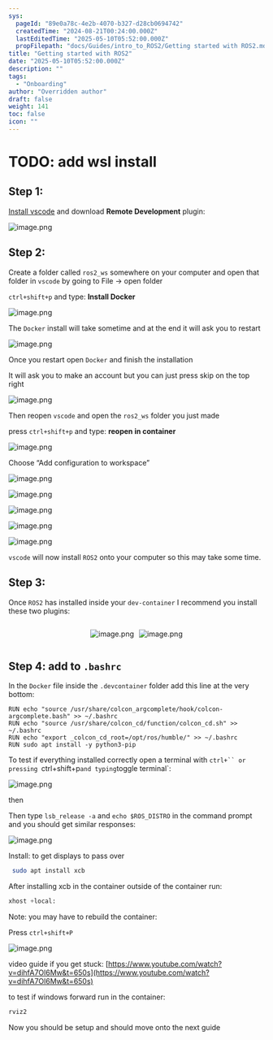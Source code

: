 ```yaml
---
sys:
  pageId: "89e0a78c-4e2b-4070-b327-d28cb0694742"
  createdTime: "2024-08-21T00:24:00.000Z"
  lastEditedTime: "2025-05-10T05:52:00.000Z"
  propFilepath: "docs/Guides/intro_to_ROS2/Getting started with ROS2.md"
title: "Getting started with ROS2"
date: "2025-05-10T05:52:00.000Z"
description: ""
tags:
  - "Onboarding"
author: "Overridden author"
draft: false
weight: 141
toc: false
icon: ""
---
```


# TODO: add wsl install

## Step 1:

[Install vscode](https://code.visualstudio.com/download) and download **Remote Development** plugin:

![image.png](https://prod-files-secure.s3.us-west-2.amazonaws.com/d518164a-d88e-44d1-a4ee-3adb3bd8bce0/efb52993-1881-4a40-b95e-6f020334f022/image.png?X-Amz-Algorithm=AWS4-HMAC-SHA256&X-Amz-Content-Sha256=UNSIGNED-PAYLOAD&X-Amz-Credential=ASIAZI2LB466UQ3WX4ZD%2F20250512%2Fus-west-2%2Fs3%2Faws4_request&X-Amz-Date=20250512T220826Z&X-Amz-Expires=3600&X-Amz-Security-Token=IQoJb3JpZ2luX2VjEDYaCXVzLXdlc3QtMiJIMEYCIQD3zLQ1dnuz2%2FQ%2Buj9evY%2F9X8zQ21V6%2F6XctO4C3TCZ8AIhAJ9%2Bjnp7Q7vA%2Bx9%2Frd27JS9CtsUQgus14I3hfYaWMjh%2FKogECN%2F%2F%2F%2F%2F%2F%2F%2F%2F%2F%2FwEQABoMNjM3NDIzMTgzODA1IgwK5jXGB7p%2BcI9tlncq3AMdEvFUYaqDo7rsuqvVT9I%2FiKpmuibowwMWWItRJbyQlIAk8gJiGA2Mynk5N6aysgW61KvILh%2ByIfxJ6DR8gqh8%2FGD%2BUTZh3vss%2B2KtbKhKdqifDMeVzFs2PfUS9sivRcyuACSw1cWonfo8lG5iS0HjnNyYvKwWxpHmSQH9UkQZ9gP9EVnrhdnPFi0trvGkd8n4dHuP22%2F%2BHNfcgaZ%2B1DJrvbH5P5YAuKcVgYg%2FV7w3HvEL2jJ5Bf3y1CB5fj8Z4M3tEu5iN2KiETocV12phrXml5yXVtRhlJF2zfR42nT3rShQaAr3bww57GPdcHIUM%2BxgqYt1%2BhZkUZkF733BHsPlPRXGi1X%2FQvk0A1cXoRu5VXtROaqtN1vHxPzVqzwVY2YWeJRVoLb9upINbu6QbwJuKh5C%2F1VP5bHiZRl0FoibMJoI8%2FzZKH4NHtmCFo40rRyd9ClKDVqc7lsCKDC4jeHfefo17o8l2xSqR%2BLGzN1osKHUwLF8v6AF%2FQbsPBrtsOSsxYj2vlSpCOXgVVBVMEkb%2BsS9McJSIhKI7JBa8GUIXW5cwEQr70rtR9mOY23iZMm7DaumR%2Flq0fjMVcn2F%2FP1PECYLZb85v4qbk4VyANzm8s9xW3XYdyW2EQBSjCt3onBBjqkAaqg6Mk9NDSJgbsyl6%2Fy2aDtyPhgm5POISY6ufR%2BrXAKV1ktn%2BPG13pzFqZPvyuDjhzj6M5xX8FKP0E6sa8l4fKmJwWNGDY%2Bdm2ODZQqWm0vGZY4frODAqe9jIrtgvY7nHihk5fqlcMMgjA7vxONRV1a57AZ88Rkvj5n5plN5XqCV0X77T1uCL1U6DPUNCyOkmfg5EMw0uHGMq6nrjhE%2F916MkH%2B&X-Amz-Signature=7f453ecc954e8b978d10d9746fa69df9ad6e73d80c01a1fe2273d523308884ff&X-Amz-SignedHeaders=host&x-id=GetObject)

## Step 2:

Create a folder called `ros2_ws` somewhere on your computer and open that folder in `vscode` by going to File → open folder 

`ctrl+shift+p` and type: **Install Docker**

![image.png](https://prod-files-secure.s3.us-west-2.amazonaws.com/d518164a-d88e-44d1-a4ee-3adb3bd8bce0/2269dc0e-1cd5-47ff-bceb-c04ad9b2eab0/image.png?X-Amz-Algorithm=AWS4-HMAC-SHA256&X-Amz-Content-Sha256=UNSIGNED-PAYLOAD&X-Amz-Credential=ASIAZI2LB466UQ3WX4ZD%2F20250512%2Fus-west-2%2Fs3%2Faws4_request&X-Amz-Date=20250512T220826Z&X-Amz-Expires=3600&X-Amz-Security-Token=IQoJb3JpZ2luX2VjEDYaCXVzLXdlc3QtMiJIMEYCIQD3zLQ1dnuz2%2FQ%2Buj9evY%2F9X8zQ21V6%2F6XctO4C3TCZ8AIhAJ9%2Bjnp7Q7vA%2Bx9%2Frd27JS9CtsUQgus14I3hfYaWMjh%2FKogECN%2F%2F%2F%2F%2F%2F%2F%2F%2F%2F%2FwEQABoMNjM3NDIzMTgzODA1IgwK5jXGB7p%2BcI9tlncq3AMdEvFUYaqDo7rsuqvVT9I%2FiKpmuibowwMWWItRJbyQlIAk8gJiGA2Mynk5N6aysgW61KvILh%2ByIfxJ6DR8gqh8%2FGD%2BUTZh3vss%2B2KtbKhKdqifDMeVzFs2PfUS9sivRcyuACSw1cWonfo8lG5iS0HjnNyYvKwWxpHmSQH9UkQZ9gP9EVnrhdnPFi0trvGkd8n4dHuP22%2F%2BHNfcgaZ%2B1DJrvbH5P5YAuKcVgYg%2FV7w3HvEL2jJ5Bf3y1CB5fj8Z4M3tEu5iN2KiETocV12phrXml5yXVtRhlJF2zfR42nT3rShQaAr3bww57GPdcHIUM%2BxgqYt1%2BhZkUZkF733BHsPlPRXGi1X%2FQvk0A1cXoRu5VXtROaqtN1vHxPzVqzwVY2YWeJRVoLb9upINbu6QbwJuKh5C%2F1VP5bHiZRl0FoibMJoI8%2FzZKH4NHtmCFo40rRyd9ClKDVqc7lsCKDC4jeHfefo17o8l2xSqR%2BLGzN1osKHUwLF8v6AF%2FQbsPBrtsOSsxYj2vlSpCOXgVVBVMEkb%2BsS9McJSIhKI7JBa8GUIXW5cwEQr70rtR9mOY23iZMm7DaumR%2Flq0fjMVcn2F%2FP1PECYLZb85v4qbk4VyANzm8s9xW3XYdyW2EQBSjCt3onBBjqkAaqg6Mk9NDSJgbsyl6%2Fy2aDtyPhgm5POISY6ufR%2BrXAKV1ktn%2BPG13pzFqZPvyuDjhzj6M5xX8FKP0E6sa8l4fKmJwWNGDY%2Bdm2ODZQqWm0vGZY4frODAqe9jIrtgvY7nHihk5fqlcMMgjA7vxONRV1a57AZ88Rkvj5n5plN5XqCV0X77T1uCL1U6DPUNCyOkmfg5EMw0uHGMq6nrjhE%2F916MkH%2B&X-Amz-Signature=4438715e2209c845ed218242caa2964edc85e8189168f32bab4ef22a49134cc8&X-Amz-SignedHeaders=host&x-id=GetObject)

The `Docker` install will take sometime and at the end it will ask you to restart

![image.png](https://prod-files-secure.s3.us-west-2.amazonaws.com/d518164a-d88e-44d1-a4ee-3adb3bd8bce0/ed233f78-be33-4b1f-b89c-9c346c0e961e/image.png?X-Amz-Algorithm=AWS4-HMAC-SHA256&X-Amz-Content-Sha256=UNSIGNED-PAYLOAD&X-Amz-Credential=ASIAZI2LB466UQ3WX4ZD%2F20250512%2Fus-west-2%2Fs3%2Faws4_request&X-Amz-Date=20250512T220826Z&X-Amz-Expires=3600&X-Amz-Security-Token=IQoJb3JpZ2luX2VjEDYaCXVzLXdlc3QtMiJIMEYCIQD3zLQ1dnuz2%2FQ%2Buj9evY%2F9X8zQ21V6%2F6XctO4C3TCZ8AIhAJ9%2Bjnp7Q7vA%2Bx9%2Frd27JS9CtsUQgus14I3hfYaWMjh%2FKogECN%2F%2F%2F%2F%2F%2F%2F%2F%2F%2F%2FwEQABoMNjM3NDIzMTgzODA1IgwK5jXGB7p%2BcI9tlncq3AMdEvFUYaqDo7rsuqvVT9I%2FiKpmuibowwMWWItRJbyQlIAk8gJiGA2Mynk5N6aysgW61KvILh%2ByIfxJ6DR8gqh8%2FGD%2BUTZh3vss%2B2KtbKhKdqifDMeVzFs2PfUS9sivRcyuACSw1cWonfo8lG5iS0HjnNyYvKwWxpHmSQH9UkQZ9gP9EVnrhdnPFi0trvGkd8n4dHuP22%2F%2BHNfcgaZ%2B1DJrvbH5P5YAuKcVgYg%2FV7w3HvEL2jJ5Bf3y1CB5fj8Z4M3tEu5iN2KiETocV12phrXml5yXVtRhlJF2zfR42nT3rShQaAr3bww57GPdcHIUM%2BxgqYt1%2BhZkUZkF733BHsPlPRXGi1X%2FQvk0A1cXoRu5VXtROaqtN1vHxPzVqzwVY2YWeJRVoLb9upINbu6QbwJuKh5C%2F1VP5bHiZRl0FoibMJoI8%2FzZKH4NHtmCFo40rRyd9ClKDVqc7lsCKDC4jeHfefo17o8l2xSqR%2BLGzN1osKHUwLF8v6AF%2FQbsPBrtsOSsxYj2vlSpCOXgVVBVMEkb%2BsS9McJSIhKI7JBa8GUIXW5cwEQr70rtR9mOY23iZMm7DaumR%2Flq0fjMVcn2F%2FP1PECYLZb85v4qbk4VyANzm8s9xW3XYdyW2EQBSjCt3onBBjqkAaqg6Mk9NDSJgbsyl6%2Fy2aDtyPhgm5POISY6ufR%2BrXAKV1ktn%2BPG13pzFqZPvyuDjhzj6M5xX8FKP0E6sa8l4fKmJwWNGDY%2Bdm2ODZQqWm0vGZY4frODAqe9jIrtgvY7nHihk5fqlcMMgjA7vxONRV1a57AZ88Rkvj5n5plN5XqCV0X77T1uCL1U6DPUNCyOkmfg5EMw0uHGMq6nrjhE%2F916MkH%2B&X-Amz-Signature=9e2864e035986f9d5ca7ba6298ffbec01b68037ab5e527c1b211da901b3b9e83&X-Amz-SignedHeaders=host&x-id=GetObject)

Once you restart open `Docker` and finish the installation

It will ask you to make an account but you can just press skip on the top right

![image.png](https://prod-files-secure.s3.us-west-2.amazonaws.com/d518164a-d88e-44d1-a4ee-3adb3bd8bce0/21010ad9-1659-4fd9-9f59-9932a09b2a3d/image.png?X-Amz-Algorithm=AWS4-HMAC-SHA256&X-Amz-Content-Sha256=UNSIGNED-PAYLOAD&X-Amz-Credential=ASIAZI2LB466UQ3WX4ZD%2F20250512%2Fus-west-2%2Fs3%2Faws4_request&X-Amz-Date=20250512T220826Z&X-Amz-Expires=3600&X-Amz-Security-Token=IQoJb3JpZ2luX2VjEDYaCXVzLXdlc3QtMiJIMEYCIQD3zLQ1dnuz2%2FQ%2Buj9evY%2F9X8zQ21V6%2F6XctO4C3TCZ8AIhAJ9%2Bjnp7Q7vA%2Bx9%2Frd27JS9CtsUQgus14I3hfYaWMjh%2FKogECN%2F%2F%2F%2F%2F%2F%2F%2F%2F%2F%2FwEQABoMNjM3NDIzMTgzODA1IgwK5jXGB7p%2BcI9tlncq3AMdEvFUYaqDo7rsuqvVT9I%2FiKpmuibowwMWWItRJbyQlIAk8gJiGA2Mynk5N6aysgW61KvILh%2ByIfxJ6DR8gqh8%2FGD%2BUTZh3vss%2B2KtbKhKdqifDMeVzFs2PfUS9sivRcyuACSw1cWonfo8lG5iS0HjnNyYvKwWxpHmSQH9UkQZ9gP9EVnrhdnPFi0trvGkd8n4dHuP22%2F%2BHNfcgaZ%2B1DJrvbH5P5YAuKcVgYg%2FV7w3HvEL2jJ5Bf3y1CB5fj8Z4M3tEu5iN2KiETocV12phrXml5yXVtRhlJF2zfR42nT3rShQaAr3bww57GPdcHIUM%2BxgqYt1%2BhZkUZkF733BHsPlPRXGi1X%2FQvk0A1cXoRu5VXtROaqtN1vHxPzVqzwVY2YWeJRVoLb9upINbu6QbwJuKh5C%2F1VP5bHiZRl0FoibMJoI8%2FzZKH4NHtmCFo40rRyd9ClKDVqc7lsCKDC4jeHfefo17o8l2xSqR%2BLGzN1osKHUwLF8v6AF%2FQbsPBrtsOSsxYj2vlSpCOXgVVBVMEkb%2BsS9McJSIhKI7JBa8GUIXW5cwEQr70rtR9mOY23iZMm7DaumR%2Flq0fjMVcn2F%2FP1PECYLZb85v4qbk4VyANzm8s9xW3XYdyW2EQBSjCt3onBBjqkAaqg6Mk9NDSJgbsyl6%2Fy2aDtyPhgm5POISY6ufR%2BrXAKV1ktn%2BPG13pzFqZPvyuDjhzj6M5xX8FKP0E6sa8l4fKmJwWNGDY%2Bdm2ODZQqWm0vGZY4frODAqe9jIrtgvY7nHihk5fqlcMMgjA7vxONRV1a57AZ88Rkvj5n5plN5XqCV0X77T1uCL1U6DPUNCyOkmfg5EMw0uHGMq6nrjhE%2F916MkH%2B&X-Amz-Signature=aab91e4b138bc8c87cb4a27aaa2b1c9553ea781104339c0171c4ab6f408a1da5&X-Amz-SignedHeaders=host&x-id=GetObject)

Then reopen `vscode` and open the `ros2_ws` folder you just made

press `ctrl+shift+p` and type: **reopen in container**

![image.png](https://prod-files-secure.s3.us-west-2.amazonaws.com/d518164a-d88e-44d1-a4ee-3adb3bd8bce0/4e93b8c2-41ad-488c-8095-c74205196118/image.png?X-Amz-Algorithm=AWS4-HMAC-SHA256&X-Amz-Content-Sha256=UNSIGNED-PAYLOAD&X-Amz-Credential=ASIAZI2LB466UQ3WX4ZD%2F20250512%2Fus-west-2%2Fs3%2Faws4_request&X-Amz-Date=20250512T220826Z&X-Amz-Expires=3600&X-Amz-Security-Token=IQoJb3JpZ2luX2VjEDYaCXVzLXdlc3QtMiJIMEYCIQD3zLQ1dnuz2%2FQ%2Buj9evY%2F9X8zQ21V6%2F6XctO4C3TCZ8AIhAJ9%2Bjnp7Q7vA%2Bx9%2Frd27JS9CtsUQgus14I3hfYaWMjh%2FKogECN%2F%2F%2F%2F%2F%2F%2F%2F%2F%2F%2FwEQABoMNjM3NDIzMTgzODA1IgwK5jXGB7p%2BcI9tlncq3AMdEvFUYaqDo7rsuqvVT9I%2FiKpmuibowwMWWItRJbyQlIAk8gJiGA2Mynk5N6aysgW61KvILh%2ByIfxJ6DR8gqh8%2FGD%2BUTZh3vss%2B2KtbKhKdqifDMeVzFs2PfUS9sivRcyuACSw1cWonfo8lG5iS0HjnNyYvKwWxpHmSQH9UkQZ9gP9EVnrhdnPFi0trvGkd8n4dHuP22%2F%2BHNfcgaZ%2B1DJrvbH5P5YAuKcVgYg%2FV7w3HvEL2jJ5Bf3y1CB5fj8Z4M3tEu5iN2KiETocV12phrXml5yXVtRhlJF2zfR42nT3rShQaAr3bww57GPdcHIUM%2BxgqYt1%2BhZkUZkF733BHsPlPRXGi1X%2FQvk0A1cXoRu5VXtROaqtN1vHxPzVqzwVY2YWeJRVoLb9upINbu6QbwJuKh5C%2F1VP5bHiZRl0FoibMJoI8%2FzZKH4NHtmCFo40rRyd9ClKDVqc7lsCKDC4jeHfefo17o8l2xSqR%2BLGzN1osKHUwLF8v6AF%2FQbsPBrtsOSsxYj2vlSpCOXgVVBVMEkb%2BsS9McJSIhKI7JBa8GUIXW5cwEQr70rtR9mOY23iZMm7DaumR%2Flq0fjMVcn2F%2FP1PECYLZb85v4qbk4VyANzm8s9xW3XYdyW2EQBSjCt3onBBjqkAaqg6Mk9NDSJgbsyl6%2Fy2aDtyPhgm5POISY6ufR%2BrXAKV1ktn%2BPG13pzFqZPvyuDjhzj6M5xX8FKP0E6sa8l4fKmJwWNGDY%2Bdm2ODZQqWm0vGZY4frODAqe9jIrtgvY7nHihk5fqlcMMgjA7vxONRV1a57AZ88Rkvj5n5plN5XqCV0X77T1uCL1U6DPUNCyOkmfg5EMw0uHGMq6nrjhE%2F916MkH%2B&X-Amz-Signature=61708a0dd226e3adf99c8c2dbd7f9e4b654e5e810f2227c5aa45dcac625b5803&X-Amz-SignedHeaders=host&x-id=GetObject)

Choose “Add configuration to workspace”

![image.png](https://prod-files-secure.s3.us-west-2.amazonaws.com/d518164a-d88e-44d1-a4ee-3adb3bd8bce0/9560b282-5060-4989-ba37-97e7b2c22476/image.png?X-Amz-Algorithm=AWS4-HMAC-SHA256&X-Amz-Content-Sha256=UNSIGNED-PAYLOAD&X-Amz-Credential=ASIAZI2LB466UQ3WX4ZD%2F20250512%2Fus-west-2%2Fs3%2Faws4_request&X-Amz-Date=20250512T220826Z&X-Amz-Expires=3600&X-Amz-Security-Token=IQoJb3JpZ2luX2VjEDYaCXVzLXdlc3QtMiJIMEYCIQD3zLQ1dnuz2%2FQ%2Buj9evY%2F9X8zQ21V6%2F6XctO4C3TCZ8AIhAJ9%2Bjnp7Q7vA%2Bx9%2Frd27JS9CtsUQgus14I3hfYaWMjh%2FKogECN%2F%2F%2F%2F%2F%2F%2F%2F%2F%2F%2FwEQABoMNjM3NDIzMTgzODA1IgwK5jXGB7p%2BcI9tlncq3AMdEvFUYaqDo7rsuqvVT9I%2FiKpmuibowwMWWItRJbyQlIAk8gJiGA2Mynk5N6aysgW61KvILh%2ByIfxJ6DR8gqh8%2FGD%2BUTZh3vss%2B2KtbKhKdqifDMeVzFs2PfUS9sivRcyuACSw1cWonfo8lG5iS0HjnNyYvKwWxpHmSQH9UkQZ9gP9EVnrhdnPFi0trvGkd8n4dHuP22%2F%2BHNfcgaZ%2B1DJrvbH5P5YAuKcVgYg%2FV7w3HvEL2jJ5Bf3y1CB5fj8Z4M3tEu5iN2KiETocV12phrXml5yXVtRhlJF2zfR42nT3rShQaAr3bww57GPdcHIUM%2BxgqYt1%2BhZkUZkF733BHsPlPRXGi1X%2FQvk0A1cXoRu5VXtROaqtN1vHxPzVqzwVY2YWeJRVoLb9upINbu6QbwJuKh5C%2F1VP5bHiZRl0FoibMJoI8%2FzZKH4NHtmCFo40rRyd9ClKDVqc7lsCKDC4jeHfefo17o8l2xSqR%2BLGzN1osKHUwLF8v6AF%2FQbsPBrtsOSsxYj2vlSpCOXgVVBVMEkb%2BsS9McJSIhKI7JBa8GUIXW5cwEQr70rtR9mOY23iZMm7DaumR%2Flq0fjMVcn2F%2FP1PECYLZb85v4qbk4VyANzm8s9xW3XYdyW2EQBSjCt3onBBjqkAaqg6Mk9NDSJgbsyl6%2Fy2aDtyPhgm5POISY6ufR%2BrXAKV1ktn%2BPG13pzFqZPvyuDjhzj6M5xX8FKP0E6sa8l4fKmJwWNGDY%2Bdm2ODZQqWm0vGZY4frODAqe9jIrtgvY7nHihk5fqlcMMgjA7vxONRV1a57AZ88Rkvj5n5plN5XqCV0X77T1uCL1U6DPUNCyOkmfg5EMw0uHGMq6nrjhE%2F916MkH%2B&X-Amz-Signature=e6512877a66aa86cbd7485d07008761237f7bfa7de157bf676db57c12a153e04&X-Amz-SignedHeaders=host&x-id=GetObject)

![image.png](https://prod-files-secure.s3.us-west-2.amazonaws.com/d518164a-d88e-44d1-a4ee-3adb3bd8bce0/2ee63f81-886b-48e8-a553-dc6e5eac99e4/image.png?X-Amz-Algorithm=AWS4-HMAC-SHA256&X-Amz-Content-Sha256=UNSIGNED-PAYLOAD&X-Amz-Credential=ASIAZI2LB466UQ3WX4ZD%2F20250512%2Fus-west-2%2Fs3%2Faws4_request&X-Amz-Date=20250512T220826Z&X-Amz-Expires=3600&X-Amz-Security-Token=IQoJb3JpZ2luX2VjEDYaCXVzLXdlc3QtMiJIMEYCIQD3zLQ1dnuz2%2FQ%2Buj9evY%2F9X8zQ21V6%2F6XctO4C3TCZ8AIhAJ9%2Bjnp7Q7vA%2Bx9%2Frd27JS9CtsUQgus14I3hfYaWMjh%2FKogECN%2F%2F%2F%2F%2F%2F%2F%2F%2F%2F%2FwEQABoMNjM3NDIzMTgzODA1IgwK5jXGB7p%2BcI9tlncq3AMdEvFUYaqDo7rsuqvVT9I%2FiKpmuibowwMWWItRJbyQlIAk8gJiGA2Mynk5N6aysgW61KvILh%2ByIfxJ6DR8gqh8%2FGD%2BUTZh3vss%2B2KtbKhKdqifDMeVzFs2PfUS9sivRcyuACSw1cWonfo8lG5iS0HjnNyYvKwWxpHmSQH9UkQZ9gP9EVnrhdnPFi0trvGkd8n4dHuP22%2F%2BHNfcgaZ%2B1DJrvbH5P5YAuKcVgYg%2FV7w3HvEL2jJ5Bf3y1CB5fj8Z4M3tEu5iN2KiETocV12phrXml5yXVtRhlJF2zfR42nT3rShQaAr3bww57GPdcHIUM%2BxgqYt1%2BhZkUZkF733BHsPlPRXGi1X%2FQvk0A1cXoRu5VXtROaqtN1vHxPzVqzwVY2YWeJRVoLb9upINbu6QbwJuKh5C%2F1VP5bHiZRl0FoibMJoI8%2FzZKH4NHtmCFo40rRyd9ClKDVqc7lsCKDC4jeHfefo17o8l2xSqR%2BLGzN1osKHUwLF8v6AF%2FQbsPBrtsOSsxYj2vlSpCOXgVVBVMEkb%2BsS9McJSIhKI7JBa8GUIXW5cwEQr70rtR9mOY23iZMm7DaumR%2Flq0fjMVcn2F%2FP1PECYLZb85v4qbk4VyANzm8s9xW3XYdyW2EQBSjCt3onBBjqkAaqg6Mk9NDSJgbsyl6%2Fy2aDtyPhgm5POISY6ufR%2BrXAKV1ktn%2BPG13pzFqZPvyuDjhzj6M5xX8FKP0E6sa8l4fKmJwWNGDY%2Bdm2ODZQqWm0vGZY4frODAqe9jIrtgvY7nHihk5fqlcMMgjA7vxONRV1a57AZ88Rkvj5n5plN5XqCV0X77T1uCL1U6DPUNCyOkmfg5EMw0uHGMq6nrjhE%2F916MkH%2B&X-Amz-Signature=aa9dee7d116570429e71e1a21143407011d9bb0f927a252c3d2542966304384f&X-Amz-SignedHeaders=host&x-id=GetObject)

![image.png](https://prod-files-secure.s3.us-west-2.amazonaws.com/d518164a-d88e-44d1-a4ee-3adb3bd8bce0/ae1580b2-b048-407e-aed9-b584224a7a04/image.png?X-Amz-Algorithm=AWS4-HMAC-SHA256&X-Amz-Content-Sha256=UNSIGNED-PAYLOAD&X-Amz-Credential=ASIAZI2LB466UQ3WX4ZD%2F20250512%2Fus-west-2%2Fs3%2Faws4_request&X-Amz-Date=20250512T220826Z&X-Amz-Expires=3600&X-Amz-Security-Token=IQoJb3JpZ2luX2VjEDYaCXVzLXdlc3QtMiJIMEYCIQD3zLQ1dnuz2%2FQ%2Buj9evY%2F9X8zQ21V6%2F6XctO4C3TCZ8AIhAJ9%2Bjnp7Q7vA%2Bx9%2Frd27JS9CtsUQgus14I3hfYaWMjh%2FKogECN%2F%2F%2F%2F%2F%2F%2F%2F%2F%2F%2FwEQABoMNjM3NDIzMTgzODA1IgwK5jXGB7p%2BcI9tlncq3AMdEvFUYaqDo7rsuqvVT9I%2FiKpmuibowwMWWItRJbyQlIAk8gJiGA2Mynk5N6aysgW61KvILh%2ByIfxJ6DR8gqh8%2FGD%2BUTZh3vss%2B2KtbKhKdqifDMeVzFs2PfUS9sivRcyuACSw1cWonfo8lG5iS0HjnNyYvKwWxpHmSQH9UkQZ9gP9EVnrhdnPFi0trvGkd8n4dHuP22%2F%2BHNfcgaZ%2B1DJrvbH5P5YAuKcVgYg%2FV7w3HvEL2jJ5Bf3y1CB5fj8Z4M3tEu5iN2KiETocV12phrXml5yXVtRhlJF2zfR42nT3rShQaAr3bww57GPdcHIUM%2BxgqYt1%2BhZkUZkF733BHsPlPRXGi1X%2FQvk0A1cXoRu5VXtROaqtN1vHxPzVqzwVY2YWeJRVoLb9upINbu6QbwJuKh5C%2F1VP5bHiZRl0FoibMJoI8%2FzZKH4NHtmCFo40rRyd9ClKDVqc7lsCKDC4jeHfefo17o8l2xSqR%2BLGzN1osKHUwLF8v6AF%2FQbsPBrtsOSsxYj2vlSpCOXgVVBVMEkb%2BsS9McJSIhKI7JBa8GUIXW5cwEQr70rtR9mOY23iZMm7DaumR%2Flq0fjMVcn2F%2FP1PECYLZb85v4qbk4VyANzm8s9xW3XYdyW2EQBSjCt3onBBjqkAaqg6Mk9NDSJgbsyl6%2Fy2aDtyPhgm5POISY6ufR%2BrXAKV1ktn%2BPG13pzFqZPvyuDjhzj6M5xX8FKP0E6sa8l4fKmJwWNGDY%2Bdm2ODZQqWm0vGZY4frODAqe9jIrtgvY7nHihk5fqlcMMgjA7vxONRV1a57AZ88Rkvj5n5plN5XqCV0X77T1uCL1U6DPUNCyOkmfg5EMw0uHGMq6nrjhE%2F916MkH%2B&X-Amz-Signature=aace40185366fbc9962872346a1cd6a3212299db241417f2a965178ea77d30c3&X-Amz-SignedHeaders=host&x-id=GetObject)

![image.png](https://prod-files-secure.s3.us-west-2.amazonaws.com/d518164a-d88e-44d1-a4ee-3adb3bd8bce0/53255b28-f75e-430f-b9e3-c0ac8577e42b/image.png?X-Amz-Algorithm=AWS4-HMAC-SHA256&X-Amz-Content-Sha256=UNSIGNED-PAYLOAD&X-Amz-Credential=ASIAZI2LB466UQ3WX4ZD%2F20250512%2Fus-west-2%2Fs3%2Faws4_request&X-Amz-Date=20250512T220826Z&X-Amz-Expires=3600&X-Amz-Security-Token=IQoJb3JpZ2luX2VjEDYaCXVzLXdlc3QtMiJIMEYCIQD3zLQ1dnuz2%2FQ%2Buj9evY%2F9X8zQ21V6%2F6XctO4C3TCZ8AIhAJ9%2Bjnp7Q7vA%2Bx9%2Frd27JS9CtsUQgus14I3hfYaWMjh%2FKogECN%2F%2F%2F%2F%2F%2F%2F%2F%2F%2F%2FwEQABoMNjM3NDIzMTgzODA1IgwK5jXGB7p%2BcI9tlncq3AMdEvFUYaqDo7rsuqvVT9I%2FiKpmuibowwMWWItRJbyQlIAk8gJiGA2Mynk5N6aysgW61KvILh%2ByIfxJ6DR8gqh8%2FGD%2BUTZh3vss%2B2KtbKhKdqifDMeVzFs2PfUS9sivRcyuACSw1cWonfo8lG5iS0HjnNyYvKwWxpHmSQH9UkQZ9gP9EVnrhdnPFi0trvGkd8n4dHuP22%2F%2BHNfcgaZ%2B1DJrvbH5P5YAuKcVgYg%2FV7w3HvEL2jJ5Bf3y1CB5fj8Z4M3tEu5iN2KiETocV12phrXml5yXVtRhlJF2zfR42nT3rShQaAr3bww57GPdcHIUM%2BxgqYt1%2BhZkUZkF733BHsPlPRXGi1X%2FQvk0A1cXoRu5VXtROaqtN1vHxPzVqzwVY2YWeJRVoLb9upINbu6QbwJuKh5C%2F1VP5bHiZRl0FoibMJoI8%2FzZKH4NHtmCFo40rRyd9ClKDVqc7lsCKDC4jeHfefo17o8l2xSqR%2BLGzN1osKHUwLF8v6AF%2FQbsPBrtsOSsxYj2vlSpCOXgVVBVMEkb%2BsS9McJSIhKI7JBa8GUIXW5cwEQr70rtR9mOY23iZMm7DaumR%2Flq0fjMVcn2F%2FP1PECYLZb85v4qbk4VyANzm8s9xW3XYdyW2EQBSjCt3onBBjqkAaqg6Mk9NDSJgbsyl6%2Fy2aDtyPhgm5POISY6ufR%2BrXAKV1ktn%2BPG13pzFqZPvyuDjhzj6M5xX8FKP0E6sa8l4fKmJwWNGDY%2Bdm2ODZQqWm0vGZY4frODAqe9jIrtgvY7nHihk5fqlcMMgjA7vxONRV1a57AZ88Rkvj5n5plN5XqCV0X77T1uCL1U6DPUNCyOkmfg5EMw0uHGMq6nrjhE%2F916MkH%2B&X-Amz-Signature=f2d1bf563f577c6187a836a5342cda62ae6fc9b89350dfc01907cc75b5045bb6&X-Amz-SignedHeaders=host&x-id=GetObject)

![image.png](https://prod-files-secure.s3.us-west-2.amazonaws.com/d518164a-d88e-44d1-a4ee-3adb3bd8bce0/7c562767-5af9-4ffb-97d1-327bcdf4ee00/image.png?X-Amz-Algorithm=AWS4-HMAC-SHA256&X-Amz-Content-Sha256=UNSIGNED-PAYLOAD&X-Amz-Credential=ASIAZI2LB466UQ3WX4ZD%2F20250512%2Fus-west-2%2Fs3%2Faws4_request&X-Amz-Date=20250512T220826Z&X-Amz-Expires=3600&X-Amz-Security-Token=IQoJb3JpZ2luX2VjEDYaCXVzLXdlc3QtMiJIMEYCIQD3zLQ1dnuz2%2FQ%2Buj9evY%2F9X8zQ21V6%2F6XctO4C3TCZ8AIhAJ9%2Bjnp7Q7vA%2Bx9%2Frd27JS9CtsUQgus14I3hfYaWMjh%2FKogECN%2F%2F%2F%2F%2F%2F%2F%2F%2F%2F%2FwEQABoMNjM3NDIzMTgzODA1IgwK5jXGB7p%2BcI9tlncq3AMdEvFUYaqDo7rsuqvVT9I%2FiKpmuibowwMWWItRJbyQlIAk8gJiGA2Mynk5N6aysgW61KvILh%2ByIfxJ6DR8gqh8%2FGD%2BUTZh3vss%2B2KtbKhKdqifDMeVzFs2PfUS9sivRcyuACSw1cWonfo8lG5iS0HjnNyYvKwWxpHmSQH9UkQZ9gP9EVnrhdnPFi0trvGkd8n4dHuP22%2F%2BHNfcgaZ%2B1DJrvbH5P5YAuKcVgYg%2FV7w3HvEL2jJ5Bf3y1CB5fj8Z4M3tEu5iN2KiETocV12phrXml5yXVtRhlJF2zfR42nT3rShQaAr3bww57GPdcHIUM%2BxgqYt1%2BhZkUZkF733BHsPlPRXGi1X%2FQvk0A1cXoRu5VXtROaqtN1vHxPzVqzwVY2YWeJRVoLb9upINbu6QbwJuKh5C%2F1VP5bHiZRl0FoibMJoI8%2FzZKH4NHtmCFo40rRyd9ClKDVqc7lsCKDC4jeHfefo17o8l2xSqR%2BLGzN1osKHUwLF8v6AF%2FQbsPBrtsOSsxYj2vlSpCOXgVVBVMEkb%2BsS9McJSIhKI7JBa8GUIXW5cwEQr70rtR9mOY23iZMm7DaumR%2Flq0fjMVcn2F%2FP1PECYLZb85v4qbk4VyANzm8s9xW3XYdyW2EQBSjCt3onBBjqkAaqg6Mk9NDSJgbsyl6%2Fy2aDtyPhgm5POISY6ufR%2BrXAKV1ktn%2BPG13pzFqZPvyuDjhzj6M5xX8FKP0E6sa8l4fKmJwWNGDY%2Bdm2ODZQqWm0vGZY4frODAqe9jIrtgvY7nHihk5fqlcMMgjA7vxONRV1a57AZ88Rkvj5n5plN5XqCV0X77T1uCL1U6DPUNCyOkmfg5EMw0uHGMq6nrjhE%2F916MkH%2B&X-Amz-Signature=27325f687567ba78e0add4b4f1d3c1ed2d486d97d2ed6e1291042fabbfd88917&X-Amz-SignedHeaders=host&x-id=GetObject)

`vscode` will now install `ROS2` onto your computer so this may take some time.

## Step 3:

Once `ROS2` has installed inside your `dev-container` I recommend you install these two plugins:

<div style="display: flex;flex-direction: row; column-gap:10px; max-width: 630px;justify-content: center;">
<div>

![image.png](https://prod-files-secure.s3.us-west-2.amazonaws.com/d518164a-d88e-44d1-a4ee-3adb3bd8bce0/3fc3d550-5a54-4ba1-ba6b-faa01cdb7369/image.png?X-Amz-Algorithm=AWS4-HMAC-SHA256&X-Amz-Content-Sha256=UNSIGNED-PAYLOAD&X-Amz-Credential=ASIAZI2LB4666XFO6PEG%2F20250512%2Fus-west-2%2Fs3%2Faws4_request&X-Amz-Date=20250512T220830Z&X-Amz-Expires=3600&X-Amz-Security-Token=IQoJb3JpZ2luX2VjEDYaCXVzLXdlc3QtMiJGMEQCIBBGhnd31R7DAQ%2Bg7wGT%2BICO1xjY54ae7b%2Bs19jhRYT7AiB49lKPwoQhbddjR4ETDLA6BpBq0n9Ej3dW50zvwDA25yqIBAjf%2F%2F%2F%2F%2F%2F%2F%2F%2F%2F8BEAAaDDYzNzQyMzE4MzgwNSIMgVPMg5wzZZKSVBWqKtwDPsi7ZmQRI3R0uIo%2FCSspgeq05CuGzdm9MmgaHK5NqRjSqDOK%2FcWTSaUcfF6aCzBEXlg9fDnKPwnfQ6qAQHPnFXRVpzPplesvCI%2FgeQCGE0WOChVehCc5R9KlK1zFgbT0M6HVv4uAYnrPi0%2FxvQFg7O5uUCYPx24mi1QZTzirqwnuWmaVf6jdgbIXadaJLg0E9ypZFKEIqXWrJ2wbQSltx7SnytvJ6iYjfjFZ7bqSswurmHvUS7FvaXRzTtGmbGopAopK0kwnX9YAGdc42rF1VPn2yPG%2FdoiVB9QAfstehlfsc53kbBjiqHWDhjrD1tPttzC4r%2F%2FMeOglasritGBQDud8o87jXEaY2UeytDR0MQvJGD1OdFa%2B9zGrRxBJBWwa%2F%2FY%2F6nAS%2Fbub6cspSh%2FtWZGTYaFf4JlS7579Ptevx0YQDp3TmCY6Y5JnxE7MJklOZ%2FGkCTrhwAiOCLkZzvLwWQAVafh%2FUgpWgtI%2BxhQD1DIlDX8csJJ6h%2BL4%2FClfQhggxz7I0vXJ6TmF3xTeuPGHcfNB%2B3qp7fEFwIIjpUHPtDzk0ASC4mrILG%2FF5MdYP5GKoZtXHHBpJzgiRMHN4%2FLSsfaj%2FiuVhrz5UkW5%2FTHKWkHH4bWiu15DKt2zWlgw7d6JwQY6pgEwa52c3hPiwVp7QvkT%2BPTyuWui8s1g1Ssa0aOjH94uP5WbErIdxnY2Di4zK0XrCwt%2BmRP%2BOzteXcnlG6twWQKq0jXJYGRVQ7dLLjqkQaY2Ke9ypY2nw9jNr0EhLcqSfjSyHhigYmEMlX8vG7as3qhjnfDB1Hf%2Bzgs03V20wEdYVXFbEk1hcb9MNTwbN5WxKO3Xi2Pq1aMrMIKF2cEEpvRaC9wncShw&X-Amz-Signature=c4cddcd8557200e03e83b231a39c12c505e5a8255df3a1112ccd9b175333002d&X-Amz-SignedHeaders=host&x-id=GetObject)

</div>
<div>

![image.png](https://prod-files-secure.s3.us-west-2.amazonaws.com/d518164a-d88e-44d1-a4ee-3adb3bd8bce0/d994cc66-13c2-4093-a5a3-f84cf4601a82/image.png?X-Amz-Algorithm=AWS4-HMAC-SHA256&X-Amz-Content-Sha256=UNSIGNED-PAYLOAD&X-Amz-Credential=ASIAZI2LB466UTDTQKPU%2F20250512%2Fus-west-2%2Fs3%2Faws4_request&X-Amz-Date=20250512T220830Z&X-Amz-Expires=3600&X-Amz-Security-Token=IQoJb3JpZ2luX2VjEDYaCXVzLXdlc3QtMiJHMEUCIDNRUsECwNQeancCDUbp3iDpqaEE2JOTEHBbtAgYja4BAiEA9HkUHNNNQ7iRJhgaN6psSdsaWDcunxqKJA98TSpNJY8qiAQI3%2F%2F%2F%2F%2F%2F%2F%2F%2F%2F%2FARAAGgw2Mzc0MjMxODM4MDUiDMf5ZT18HnxCbNvdlircA%2FZRSDcgYfhbviGLL%2BcBU9m5QwqrsKbbrQhStEsa01U4xnWmKL1okpkgNzX48%2BCjbLGJXWx%2FuliP%2FOnuEWlnZf9VxJE2Lr6DqmCsdz9ZqVBO5J2bZYdgMLVJSxZmxWBRNbEVOUh97JZTqX5RFQ7w5PdwJzLpvTDDlVCnn0fWcuubvpp6sGs45CT1asrdfn18lP1AREU8tfEaAh3oQdQQp81b1onul5Vy5gnXdZ5GMu%2Fes61%2FzpFyW9DU7hB62tOXBIR0HpFAyDmjDgccwqQzgaF8JBRMXckGmiNlsttID4tEQOKr75EDlTSeH84BgCXqfBnVrHaSTnS%2B4WonsoyyJ7oFWIK8zYnRRPE5QNpP4y2C3KZa1JQbA3qjEibQnpoh1EFoqqqRaIHuoP2sVPtLtXjuQhdCUUvmaPcdTCVJVXV7kYhH5EmUZV3Md27016BbY5Ej4uE7A%2BtYI6f4KhpJ%2F9NOyvYX34AwV9e%2BxsLt2zFyaY%2BYGpqk%2FqNGdt8NdMPUaQHwTsn8Z0NMZgvF5X%2Fy9traMtsV1Eno%2BKSrtX7lEEzlabUb3Lezvcwmgbagdvszxpp2ptfzxrMSFE34pb8HFXVA3DAcpefXhecTL7cbpRQX4Upy0yV0bwPjOhgSMNPeicEGOqUBbqZyBLqgFC8BboxIYs68cOa6aJZ1HSZE%2Fcehn6y3IAOs8DaFKQqb2RZsGJ3FYJNZ86BIj5S2l2lWXxVr7qNC0yxZTpTukjhNHi1YjYJC87SvejPN6nLBE8E%2BOEGt%2BNKm4N0MaZtDdplh5enI8srjsZ65zEcVCp2spBDsdSHB08xYNBeXBxSt24bNVCDKoXJA0KPG86p2Q%2FbqsFMhDJpN8CKwlC8L&X-Amz-Signature=6a294cd2da1648c837894bb61492a393b8475276d2c0f180a2f915e6a5161803&X-Amz-SignedHeaders=host&x-id=GetObject)

</div>
</div>

## Step 4: add to `.bashrc`

In the `Docker` file inside the `.devcontainer` folder add this line at the very bottom: 

```docker
RUN echo "source /usr/share/colcon_argcomplete/hook/colcon-argcomplete.bash" >> ~/.bashrc
RUN echo "source /usr/share/colcon_cd/function/colcon_cd.sh" >> ~/.bashrc
RUN echo "export _colcon_cd_root=/opt/ros/humble/" >> ~/.bashrc
RUN sudo apt install -y python3-pip 
```

To test if everything installed correctly open a terminal with `ctrl+`` or pressing `ctrl+shift+p` and typing `toggle terminal`:

![image.png](https://prod-files-secure.s3.us-west-2.amazonaws.com/d518164a-d88e-44d1-a4ee-3adb3bd8bce0/6a4943d8-b04e-4c02-9a58-775f3384d1a5/image.png?X-Amz-Algorithm=AWS4-HMAC-SHA256&X-Amz-Content-Sha256=UNSIGNED-PAYLOAD&X-Amz-Credential=ASIAZI2LB466UQ3WX4ZD%2F20250512%2Fus-west-2%2Fs3%2Faws4_request&X-Amz-Date=20250512T220826Z&X-Amz-Expires=3600&X-Amz-Security-Token=IQoJb3JpZ2luX2VjEDYaCXVzLXdlc3QtMiJIMEYCIQD3zLQ1dnuz2%2FQ%2Buj9evY%2F9X8zQ21V6%2F6XctO4C3TCZ8AIhAJ9%2Bjnp7Q7vA%2Bx9%2Frd27JS9CtsUQgus14I3hfYaWMjh%2FKogECN%2F%2F%2F%2F%2F%2F%2F%2F%2F%2F%2FwEQABoMNjM3NDIzMTgzODA1IgwK5jXGB7p%2BcI9tlncq3AMdEvFUYaqDo7rsuqvVT9I%2FiKpmuibowwMWWItRJbyQlIAk8gJiGA2Mynk5N6aysgW61KvILh%2ByIfxJ6DR8gqh8%2FGD%2BUTZh3vss%2B2KtbKhKdqifDMeVzFs2PfUS9sivRcyuACSw1cWonfo8lG5iS0HjnNyYvKwWxpHmSQH9UkQZ9gP9EVnrhdnPFi0trvGkd8n4dHuP22%2F%2BHNfcgaZ%2B1DJrvbH5P5YAuKcVgYg%2FV7w3HvEL2jJ5Bf3y1CB5fj8Z4M3tEu5iN2KiETocV12phrXml5yXVtRhlJF2zfR42nT3rShQaAr3bww57GPdcHIUM%2BxgqYt1%2BhZkUZkF733BHsPlPRXGi1X%2FQvk0A1cXoRu5VXtROaqtN1vHxPzVqzwVY2YWeJRVoLb9upINbu6QbwJuKh5C%2F1VP5bHiZRl0FoibMJoI8%2FzZKH4NHtmCFo40rRyd9ClKDVqc7lsCKDC4jeHfefo17o8l2xSqR%2BLGzN1osKHUwLF8v6AF%2FQbsPBrtsOSsxYj2vlSpCOXgVVBVMEkb%2BsS9McJSIhKI7JBa8GUIXW5cwEQr70rtR9mOY23iZMm7DaumR%2Flq0fjMVcn2F%2FP1PECYLZb85v4qbk4VyANzm8s9xW3XYdyW2EQBSjCt3onBBjqkAaqg6Mk9NDSJgbsyl6%2Fy2aDtyPhgm5POISY6ufR%2BrXAKV1ktn%2BPG13pzFqZPvyuDjhzj6M5xX8FKP0E6sa8l4fKmJwWNGDY%2Bdm2ODZQqWm0vGZY4frODAqe9jIrtgvY7nHihk5fqlcMMgjA7vxONRV1a57AZ88Rkvj5n5plN5XqCV0X77T1uCL1U6DPUNCyOkmfg5EMw0uHGMq6nrjhE%2F916MkH%2B&X-Amz-Signature=837761bc1dd5fe51d9d7dfba443508908e11a7274a17fc973765c03d88bf9158&X-Amz-SignedHeaders=host&x-id=GetObject)

then 

Then type `lsb_release -a` and `echo $ROS_DISTRO` in the command prompt and you should get similar responses:

![image.png](https://prod-files-secure.s3.us-west-2.amazonaws.com/d518164a-d88e-44d1-a4ee-3adb3bd8bce0/3e635dec-a805-4e85-8b9e-d000e5b71a4e/image.png?X-Amz-Algorithm=AWS4-HMAC-SHA256&X-Amz-Content-Sha256=UNSIGNED-PAYLOAD&X-Amz-Credential=ASIAZI2LB466UQ3WX4ZD%2F20250512%2Fus-west-2%2Fs3%2Faws4_request&X-Amz-Date=20250512T220826Z&X-Amz-Expires=3600&X-Amz-Security-Token=IQoJb3JpZ2luX2VjEDYaCXVzLXdlc3QtMiJIMEYCIQD3zLQ1dnuz2%2FQ%2Buj9evY%2F9X8zQ21V6%2F6XctO4C3TCZ8AIhAJ9%2Bjnp7Q7vA%2Bx9%2Frd27JS9CtsUQgus14I3hfYaWMjh%2FKogECN%2F%2F%2F%2F%2F%2F%2F%2F%2F%2F%2FwEQABoMNjM3NDIzMTgzODA1IgwK5jXGB7p%2BcI9tlncq3AMdEvFUYaqDo7rsuqvVT9I%2FiKpmuibowwMWWItRJbyQlIAk8gJiGA2Mynk5N6aysgW61KvILh%2ByIfxJ6DR8gqh8%2FGD%2BUTZh3vss%2B2KtbKhKdqifDMeVzFs2PfUS9sivRcyuACSw1cWonfo8lG5iS0HjnNyYvKwWxpHmSQH9UkQZ9gP9EVnrhdnPFi0trvGkd8n4dHuP22%2F%2BHNfcgaZ%2B1DJrvbH5P5YAuKcVgYg%2FV7w3HvEL2jJ5Bf3y1CB5fj8Z4M3tEu5iN2KiETocV12phrXml5yXVtRhlJF2zfR42nT3rShQaAr3bww57GPdcHIUM%2BxgqYt1%2BhZkUZkF733BHsPlPRXGi1X%2FQvk0A1cXoRu5VXtROaqtN1vHxPzVqzwVY2YWeJRVoLb9upINbu6QbwJuKh5C%2F1VP5bHiZRl0FoibMJoI8%2FzZKH4NHtmCFo40rRyd9ClKDVqc7lsCKDC4jeHfefo17o8l2xSqR%2BLGzN1osKHUwLF8v6AF%2FQbsPBrtsOSsxYj2vlSpCOXgVVBVMEkb%2BsS9McJSIhKI7JBa8GUIXW5cwEQr70rtR9mOY23iZMm7DaumR%2Flq0fjMVcn2F%2FP1PECYLZb85v4qbk4VyANzm8s9xW3XYdyW2EQBSjCt3onBBjqkAaqg6Mk9NDSJgbsyl6%2Fy2aDtyPhgm5POISY6ufR%2BrXAKV1ktn%2BPG13pzFqZPvyuDjhzj6M5xX8FKP0E6sa8l4fKmJwWNGDY%2Bdm2ODZQqWm0vGZY4frODAqe9jIrtgvY7nHihk5fqlcMMgjA7vxONRV1a57AZ88Rkvj5n5plN5XqCV0X77T1uCL1U6DPUNCyOkmfg5EMw0uHGMq6nrjhE%2F916MkH%2B&X-Amz-Signature=b07e002c3a9e5f11bcd08038e2de9b17d49cd5177230490cf74b484ae0f03671&X-Amz-SignedHeaders=host&x-id=GetObject)

Install:  to get displays to pass over

```bash
 sudo apt install xcb
```

After installing xcb in the container outside of the container run:

```python
xhost +local:
```

Note: you may have to rebuild the container:

Press `ctrl+shift+P`

![image.png](https://prod-files-secure.s3.us-west-2.amazonaws.com/d518164a-d88e-44d1-a4ee-3adb3bd8bce0/6c2be660-2618-4c38-9c26-53554f7a0b7b/image.png?X-Amz-Algorithm=AWS4-HMAC-SHA256&X-Amz-Content-Sha256=UNSIGNED-PAYLOAD&X-Amz-Credential=ASIAZI2LB466UQ3WX4ZD%2F20250512%2Fus-west-2%2Fs3%2Faws4_request&X-Amz-Date=20250512T220826Z&X-Amz-Expires=3600&X-Amz-Security-Token=IQoJb3JpZ2luX2VjEDYaCXVzLXdlc3QtMiJIMEYCIQD3zLQ1dnuz2%2FQ%2Buj9evY%2F9X8zQ21V6%2F6XctO4C3TCZ8AIhAJ9%2Bjnp7Q7vA%2Bx9%2Frd27JS9CtsUQgus14I3hfYaWMjh%2FKogECN%2F%2F%2F%2F%2F%2F%2F%2F%2F%2F%2FwEQABoMNjM3NDIzMTgzODA1IgwK5jXGB7p%2BcI9tlncq3AMdEvFUYaqDo7rsuqvVT9I%2FiKpmuibowwMWWItRJbyQlIAk8gJiGA2Mynk5N6aysgW61KvILh%2ByIfxJ6DR8gqh8%2FGD%2BUTZh3vss%2B2KtbKhKdqifDMeVzFs2PfUS9sivRcyuACSw1cWonfo8lG5iS0HjnNyYvKwWxpHmSQH9UkQZ9gP9EVnrhdnPFi0trvGkd8n4dHuP22%2F%2BHNfcgaZ%2B1DJrvbH5P5YAuKcVgYg%2FV7w3HvEL2jJ5Bf3y1CB5fj8Z4M3tEu5iN2KiETocV12phrXml5yXVtRhlJF2zfR42nT3rShQaAr3bww57GPdcHIUM%2BxgqYt1%2BhZkUZkF733BHsPlPRXGi1X%2FQvk0A1cXoRu5VXtROaqtN1vHxPzVqzwVY2YWeJRVoLb9upINbu6QbwJuKh5C%2F1VP5bHiZRl0FoibMJoI8%2FzZKH4NHtmCFo40rRyd9ClKDVqc7lsCKDC4jeHfefo17o8l2xSqR%2BLGzN1osKHUwLF8v6AF%2FQbsPBrtsOSsxYj2vlSpCOXgVVBVMEkb%2BsS9McJSIhKI7JBa8GUIXW5cwEQr70rtR9mOY23iZMm7DaumR%2Flq0fjMVcn2F%2FP1PECYLZb85v4qbk4VyANzm8s9xW3XYdyW2EQBSjCt3onBBjqkAaqg6Mk9NDSJgbsyl6%2Fy2aDtyPhgm5POISY6ufR%2BrXAKV1ktn%2BPG13pzFqZPvyuDjhzj6M5xX8FKP0E6sa8l4fKmJwWNGDY%2Bdm2ODZQqWm0vGZY4frODAqe9jIrtgvY7nHihk5fqlcMMgjA7vxONRV1a57AZ88Rkvj5n5plN5XqCV0X77T1uCL1U6DPUNCyOkmfg5EMw0uHGMq6nrjhE%2F916MkH%2B&X-Amz-Signature=1cb6d650001c24e4578d5bc15e9439e063c3046a37dfec7a9aaa93ab77d2feda&X-Amz-SignedHeaders=host&x-id=GetObject)

video guide if you get stuck: [https://www.youtube.com/watch?v=dihfA7Ol6Mw&t=650s](https://www.youtube.com/watch?v=dihfA7Ol6Mw&t=650s)

to test if windows forward run in the container:

```bash
rviz2
```

Now you should be setup and should move onto the next guide 
